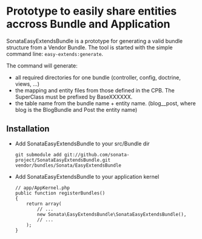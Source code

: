 Prototype to easily share entities accross Bundle and Application
=================================================================

SonataEasyExtendsBundle is a prototype for generating a valid bundle structure from
a Vendor Bundle. The tool is started with the simple command line: ``easy-extends:generate``.

The command will generate:
  - all required directories for one bundle (controller, config, doctrine, views, ...)
  - the mapping and entity files from those defined in the CPB. The SuperClass must be prefixed by BaseXXXXXX.
  - the table name from the bundle name + entity name. (blog__post, where blog is the BlogBundle and Post the entity name)


Installation
------------

  - Add SonataEasyExtendsBundle to your src/Bundle dir

        git submodule add git://github.com/sonata-project/SonataEasyExtendsBundle.git vendor/bundles/Sonata/EasyExtendsBundle

  - Add SonataEasyExtendsBundle to your application kernel

        // app/AppKernel.php
        public function registerBundles()
        {
            return array(
                // ...
                new Sonata\EasyExtendsBundle\SonataEasyExtendsBundle(),
                // ...
            );
        }
